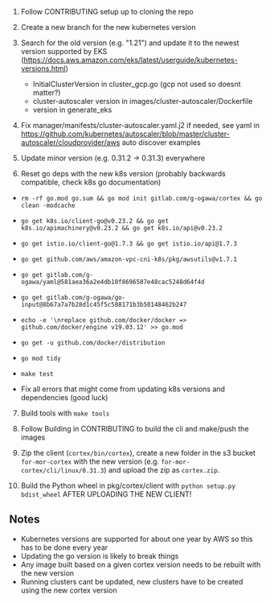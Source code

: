 

1. Follow CONTRIBUTING setup up to cloning the repo

2. Create a new branch for the new kubernetes version

3. Search for the old version (e.g. "1.21") and update it to the newest version supported by EKS (https://docs.aws.amazon.com/eks/latest/userguide/kubernetes-versions.html)
    - InitialClusterVersion in cluster_gcp.go (gcp not used so doesnt matter?)
    - cluster-autoscaler version in images/cluster-autoscaler/Dockerfile
    - version in generate_eks

4. Fix manager/manifests/cluster-autoscaler.yaml.j2 if needed, see yaml in https://github.com/kubernetes/autoscaler/blob/master/cluster-autoscaler/cloudprovider/aws auto discover examples

5. Update minor version (e.g. 0.31.2 -> 0.31.3) everywhere

6. Reset go deps with the new k8s version (probably backwards compatible, check k8s go documentation)

 - `rm -rf go.mod go.sum && go mod init gitlab.com/g-ogawa/cortex && go clean -modcache`
 - `go get k8s.io/client-go@v0.23.2 && go get k8s.io/apimachinery@v0.23.2 && go get k8s.io/api@v0.23.2`
 - `go get istio.io/client-go@1.7.3 && go get istio.io/api@1.7.3`
 - `go get github.com/aws/amazon-vpc-cni-k8s/pkg/awsutils@v1.7.1`
 - `go get gitlab.com/g-ogawa/yaml@581aea36a2e4db10f8696587e48cac5248d64f4d`
 - `go get gitlab.com/g-ogawa/go-input@8b67a7a7b28d1c45f5c588171b3b50148462b247`
 - `echo -e '\nreplace github.com/docker/docker => github.com/docker/engine v19.03.12' >> go.mod`
 - `go get -u github.com/docker/distribution`
 - `go mod tidy`
 - `make test`

 - Fix all errors that might come from updating k8s versions and dependencies (good luck)


7. Build tools with `make tools`

8. Follow Building in CONTRIBUTING to build the cli and make/push the images

9. Zip the client (`cortex/bin/cortex`), create a new folder in the s3 bucket `for-mor-cortex` with the new version  (e.g. `for-mor-cortex/cli/linux/0.31.3`) and upload the zip as `cortex.zip`.

10. Build the Python wheel in pkg/cortex/client with `python setup.py bdist_wheel` AFTER UPLOADING THE NEW CLIENT!



## Notes

- Kubernetes versions are supported for about one year by AWS so this has to be done every year
- Updating the go version is likely to break things
- Any image built based on a given cortex version needs to be rebuilt with the new version
- Running clusters cant be updated, new clusters have to be created using the new cortex version